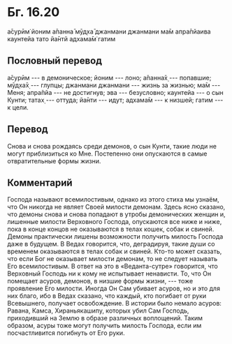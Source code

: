 # Бг. 16.20
а̄сурӣм̇ йоним а̄панна̄
мӯд̣ха̄ джанмани джанмани
ма̄м апра̄пйаива каунтейа
тато йа̄нтй адхама̄м̇ гатим
## Пословный перевод

а̄сурӣм --- в демоническое; йоним --- лоно; а̄панна̄х̣ --- попавшие; мӯд̣ха̄х̣
--- глупцы; джанмани джанмани --- жизнь за жизнью; ма̄м --- Меня; апра̄пйа
--- не достигнув; эва --- безусловно; каунтейа --- о сын Кунти; татах̣
--- оттуда; йа̄нти --- идут; адхама̄м --- к низшей; гатим --- к цели.

## Перевод

Снова и снова рождаясь среди демонов, о сын Кунти, такие люди не могут
приблизиться ко Мне. Постепенно они опускаются в самые отвратительные
формы жизни.

## Комментарий

Господа называют всемилостивым, однако из этого стиха мы узнаём, что Он
никогда не являет Своей милости демонам. Здесь ясно сказано, что демоны
снова и снова попадают в утробы демонических женщин и, лишенные милости
Верховного Господа, опускаются все ниже и ниже, пока в конце концов не
оказываются в телах кошек, собак и свиней. Демоны практически лишены
возможности получить милость Господа даже в будущем. В Ведах говорится,
что, деградируя, такие души со временем оказываются в телах собак и
свиней. Кто-то может сказать, что если Бог не оказывает милости демонам,
то не следует называть Его всемилостивым. В ответ на это в
«Веданта-сутре» говорится, что Верховный Господь ни к кому не испытывает
ненависти. То, что Он помещает асуров, демонов, в низшие формы жизни,
--- тоже проявление Его милости. Иногда Он Сам убивает асуров, но и это
для них благо, ибо в Ведах сказано, что каждый, кто погибает от руки
Всевышнего, получает освобождение. В истории было немало асуров: Равана,
Камса, Хираньякашипу, которых убил Сам Господь, приходивший на Землю в
образе различных воплощений. Таким образом, асуры тоже могут получить
милость Господа, если им посчастливится погибнуть от Его руки.
